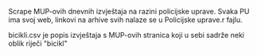 Scrape MUP-ovih dnevnih izvještaja na razini policijske uprave. Svaka PU ima svoj web, linkovi na arhive svih nalaze se u Policijske uprave.r fajlu.

bicikli.csv je popis izvještaja s MUP-ovih stranica koji u sebi sadrže neki oblik riječi "bicikl"
